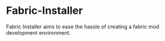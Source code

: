 # Fabric-Installer
Fabric Installer aims to ease the hassle of creating a fabric mod development environment.